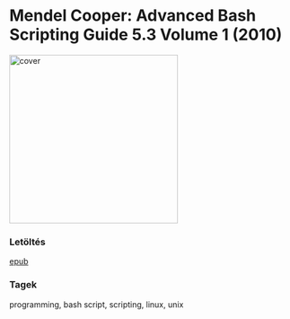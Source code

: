 # <a name="id_2">Mendel Cooper: Advanced Bash Scripting Guide 5.3 Volume 1 (2010)</a>
<img src="https://github.com/BercziSandor/calibre_lib/raw/main/Mendel%20Cooper/Advanced%20Bash%20Scripting%20Guide%205.3%20Vo%20%282%29/cover.jpg" alt="cover" width="300"/>

### Letöltés
[epub](https://github.com/BercziSandor/calibre_lib/raw/main/Mendel%20Cooper/Advanced%20Bash%20Scripting%20Guide%205.3%20Vo%20%282%29/Advanced%20Bash%20Scripting%20Guide%205%20-%20Mendel%20Cooper.epub)

### Tagek
programming, bash script, scripting, linux, unix

